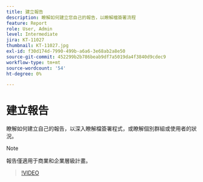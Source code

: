 ```yaml
---
title: 建立報告
description: 瞭解如何建立您自己的報告，以瞭解檔簽署流程
feature: Report
role: User, Admin
level: Intermediate
jira: KT-11027
thumbnail: KT-11027.jpg
exl-id: f30d174d-7990-499b-a6a6-3e68ab2a8e50
source-git-commit: 452299b2b786beab9df7a5019da4f3840d9cdec9
workflow-type: tm+mt
source-wordcount: '54'
ht-degree: 0%

---
```


# 建立報告

瞭解如何建立自己的報告，以深入瞭解檔簽署程式，或瞭解個別群組或使用者的狀況。

>[!NOTE]
>
>報告僅適用于商業和企業層級計畫。

>[!VIDEO](https://video.tv.adobe.com/v/346754?quality=12&learn=on&hidetitle=true)
